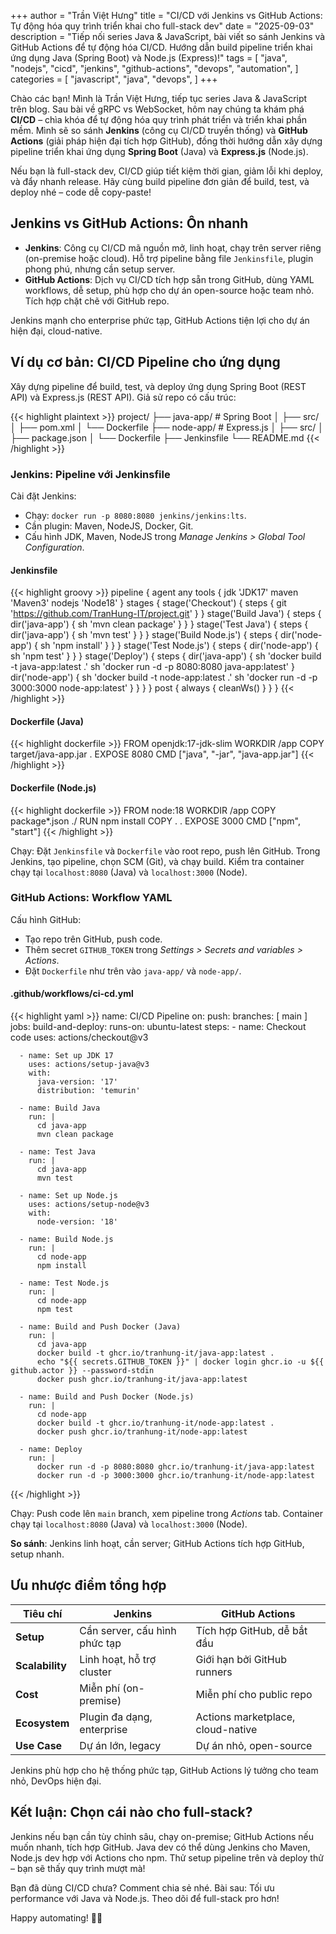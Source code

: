 +++
author = "Trần Việt Hưng"
title = "CI/CD với Jenkins vs GitHub Actions: Tự động hóa quy trình triển khai cho full-stack dev"
date = "2025-09-03"
description = "Tiếp nối series Java & JavaScript, bài viết so sánh Jenkins và GitHub Actions để tự động hóa CI/CD. Hướng dẫn build pipeline triển khai ứng dụng Java (Spring Boot) và Node.js (Express)!"
tags = [
    "java",
    "nodejs",
    "cicd",
    "jenkins",
    "github-actions",
    "devops",
    "automation",
]
categories = [
    "javascript",
    "java",
    "devops",
]
+++

Chào các bạn! Mình là Trần Việt Hưng, tiếp tục series Java & JavaScript trên blog. Sau bài về gRPC vs WebSocket, hôm nay chúng ta khám phá **CI/CD** – chìa khóa để tự động hóa quy trình phát triển và triển khai phần mềm. Mình sẽ so sánh **Jenkins** (công cụ CI/CD truyền thống) và **GitHub Actions** (giải pháp hiện đại tích hợp GitHub), đồng thời hướng dẫn xây dựng pipeline triển khai ứng dụng **Spring Boot** (Java) và **Express.js** (Node.js).

Nếu bạn là full-stack dev, CI/CD giúp tiết kiệm thời gian, giảm lỗi khi deploy, và đẩy nhanh release. Hãy cùng build pipeline đơn giản để build, test, và deploy nhé – code dễ copy-paste!

## Jenkins vs GitHub Actions: Ôn nhanh

- **Jenkins**: Công cụ CI/CD mã nguồn mở, linh hoạt, chạy trên server riêng (on-premise hoặc cloud). Hỗ trợ pipeline bằng file `Jenkinsfile`, plugin phong phú, nhưng cần setup server.
- **GitHub Actions**: Dịch vụ CI/CD tích hợp sẵn trong GitHub, dùng YAML workflows, dễ setup, phù hợp cho dự án open-source hoặc team nhỏ. Tích hợp chặt chẽ với GitHub repo.

Jenkins mạnh cho enterprise phức tạp, GitHub Actions tiện lợi cho dự án hiện đại, cloud-native.

## Ví dụ cơ bản: CI/CD Pipeline cho ứng dụng

Xây dựng pipeline để build, test, và deploy ứng dụng Spring Boot (REST API) và Express.js (REST API). Giả sử repo có cấu trúc:

{{< highlight plaintext >}}
project/
├── java-app/  # Spring Boot
│   ├── src/
│   ├── pom.xml
│   └── Dockerfile
├── node-app/  # Express.js
│   ├── src/
│   ├── package.json
│   └── Dockerfile
├── Jenkinsfile
└── README.md
{{< /highlight >}}

### Jenkins: Pipeline với Jenkinsfile

Cài đặt Jenkins:
- Chạy: `docker run -p 8080:8080 jenkins/jenkins:lts`.
- Cần plugin: Maven, NodeJS, Docker, Git.
- Cấu hình JDK, Maven, NodeJS trong *Manage Jenkins > Global Tool Configuration*.

#### Jenkinsfile
{{< highlight groovy >}}
pipeline {
    agent any
    tools {
        jdk 'JDK17'
        maven 'Maven3'
        nodejs 'Node18'
    }
    stages {
        stage('Checkout') {
            steps {
                git 'https://github.com/TranHung-IT/project.git'
            }
        }
        stage('Build Java') {
            steps {
                dir('java-app') {
                    sh 'mvn clean package'
                }
            }
        }
        stage('Test Java') {
            steps {
                dir('java-app') {
                    sh 'mvn test'
                }
            }
        }
        stage('Build Node.js') {
            steps {
                dir('node-app') {
                    sh 'npm install'
                }
            }
        }
        stage('Test Node.js') {
            steps {
                dir('node-app') {
                    sh 'npm test'
                }
            }
        }
        stage('Deploy') {
            steps {
                dir('java-app') {
                    sh 'docker build -t java-app:latest .'
                    sh 'docker run -d -p 8080:8080 java-app:latest'
                }
                dir('node-app') {
                    sh 'docker build -t node-app:latest .'
                    sh 'docker run -d -p 3000:3000 node-app:latest'
                }
            }
        }
    }
    post {
        always {
            cleanWs()
        }
    }
}
{{< /highlight >}}

#### Dockerfile (Java)
{{< highlight dockerfile >}}
FROM openjdk:17-jdk-slim
WORKDIR /app
COPY target/java-app.jar .
EXPOSE 8080
CMD ["java", "-jar", "java-app.jar"]
{{< /highlight >}}

#### Dockerfile (Node.js)
{{< highlight dockerfile >}}
FROM node:18
WORKDIR /app
COPY package*.json ./
RUN npm install
COPY . .
EXPOSE 3000
CMD ["npm", "start"]
{{< /highlight >}}

Chạy: Đặt `Jenkinsfile` và `Dockerfile` vào root repo, push lên GitHub. Trong Jenkins, tạo pipeline, chọn SCM (Git), và chạy build. Kiểm tra container chạy tại `localhost:8080` (Java) và `localhost:3000` (Node).

### GitHub Actions: Workflow YAML

Cấu hình GitHub:
- Tạo repo trên GitHub, push code.
- Thêm secret `GITHUB_TOKEN` trong *Settings > Secrets and variables > Actions*.
- Đặt `Dockerfile` như trên vào `java-app/` và `node-app/`.

#### .github/workflows/ci-cd.yml
{{< highlight yaml >}}
name: CI/CD Pipeline
on:
  push:
    branches: [ main ]
jobs:
  build-and-deploy:
    runs-on: ubuntu-latest
    steps:
      - name: Checkout code
        uses: actions/checkout@v3

      - name: Set up JDK 17
        uses: actions/setup-java@v3
        with:
          java-version: '17'
          distribution: 'temurin'

      - name: Build Java
        run: |
          cd java-app
          mvn clean package

      - name: Test Java
        run: |
          cd java-app
          mvn test

      - name: Set up Node.js
        uses: actions/setup-node@v3
        with:
          node-version: '18'

      - name: Build Node.js
        run: |
          cd node-app
          npm install

      - name: Test Node.js
        run: |
          cd node-app
          npm test

      - name: Build and Push Docker (Java)
        run: |
          cd java-app
          docker build -t ghcr.io/tranhung-it/java-app:latest .
          echo "${{ secrets.GITHUB_TOKEN }}" | docker login ghcr.io -u ${{ github.actor }} --password-stdin     
          docker push ghcr.io/tranhung-it/java-app:latest

      - name: Build and Push Docker (Node.js)
        run: |
          cd node-app
          docker build -t ghcr.io/tranhung-it/node-app:latest .
          docker push ghcr.io/tranhung-it/node-app:latest

      - name: Deploy
        run: |
          docker run -d -p 8080:8080 ghcr.io/tranhung-it/java-app:latest
          docker run -d -p 3000:3000 ghcr.io/tranhung-it/node-app:latest
{{< /highlight >}}

Chạy: Push code lên `main` branch, xem pipeline trong *Actions* tab. Container chạy tại `localhost:8080` (Java) và `localhost:3000` (Node).

**So sánh**: Jenkins linh hoạt, cần server; GitHub Actions tích hợp GitHub, setup nhanh.

## Ưu nhược điểm tổng hợp

| Tiêu chí          | Jenkins                       | GitHub Actions               |
|-------------------|-------------------------------|------------------------------|
| **Setup**        | Cần server, cấu hình phức tạp | Tích hợp GitHub, dễ bắt đầu |
| **Scalability**  | Linh hoạt, hỗ trợ cluster    | Giới hạn bởi GitHub runners |
| **Cost**         | Miễn phí (on-premise)        | Miễn phí cho public repo    |
| **Ecosystem**    | Plugin đa dạng, enterprise   | Actions marketplace, cloud-native |
| **Use Case**     | Dự án lớn, legacy            | Dự án nhỏ, open-source      |

Jenkins phù hợp cho hệ thống phức tạp, GitHub Actions lý tưởng cho team nhỏ, DevOps hiện đại.

## Kết luận: Chọn cái nào cho full-stack?

Jenkins nếu bạn cần tùy chỉnh sâu, chạy on-premise; GitHub Actions nếu muốn nhanh, tích hợp GitHub. Java dev có thể dùng Jenkins cho Maven, Node.js dev hợp với Actions cho npm. Thử setup pipeline trên và deploy thử – bạn sẽ thấy quy trình mượt mà!

Bạn đã dùng CI/CD chưa? Comment chia sẻ nhé. Bài sau: Tối ưu performance với Java và Node.js. Theo dõi để full-stack pro hơn!

Happy automating! 🚀🔧

<!--more-->